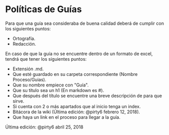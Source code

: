 # Políticas de Guías
Para que una guía sea consideraba de buena calidad deberá de cumplir con los siguientes puntos:
* Ortografía.
* Redacción.

En caso de que la guía no se encuentre dentro de un formato de excel, tendrá que tener los siguientes puntos:
* Extensión .md.
* Que esté guardado en su carpeta correspondiente (Nombre Proceso/Guias).
* Que su nombre empiece con "Guía".
* Que su título sea un h1 (En markdown es #).
* Que después del título se encuentre una breve descripción de para que sirve.
* Si cuenta con 2 o más apartados que al inicio tenga un index.
* Bitácora de la wiki (Última edición: @pirty6 febrero 12, 2018).
* Que haya un link en el proceso para llegar a la guía.

Última edición: @pirty6 abril 25, 2018

